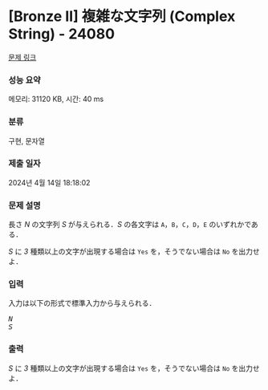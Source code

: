 # [Bronze II] 複雑な文字列 (Complex String) - 24080 

[문제 링크](https://www.acmicpc.net/problem/24080) 

### 성능 요약

메모리: 31120 KB, 시간: 40 ms

### 분류

구현, 문자열

### 제출 일자

2024년 4월 14일 18:18:02

### 문제 설명

<p>長さ <var>N</var> の文字列 <var>S</var> が与えられる．<var>S</var> の各文字は <code>A</code>，<code>B</code>，<code>C</code>，<code>D</code>，<code>E</code> のいずれかである．</p>

<p><var>S</var> に <var>3</var> 種類以上の文字が出現する場合は <code>Yes</code> を，そうでない場合は <code>No</code> を出力せよ．</p>

### 입력 

 <p>入力は以下の形式で標準入力から与えられる．</p>

<pre><var>N</var>
<var>S</var></pre>

### 출력 

 <p><var>S</var> に <var>3</var> 種類以上の文字が出現する場合は <code>Yes</code> を，そうでない場合は <code>No</code> を出力せよ．</p>

